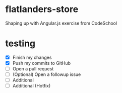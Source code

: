 # flatlanders-store
Shaping up with Angular.js exercise from CodeSchool

# testing
- [x] Finish my changes
- [x] Push my commits to GitHub
- [ ] Open a pull request
- [ ] \(Optional) Open a followup issue
- [ ] Additional
- [ ] Additional (Hotfix)
